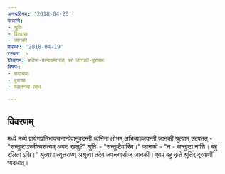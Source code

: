 ```yaml
---
अन्त्यदिनम्: '2018-04-20'
पात्राणि:
- श्रुतिः
- विश्वासः
- जानकी
प्रारम्भः: '2018-04-19'
रस्यता: ५
लिङ्गम्: प्रतिभा-प्रत्याख्यानात् परं जानकी-दुराग्रहः
विषयः:
- सदाचारः
- दुराग्रहः
- स्वातन्त्र्य-लाभः

---
```


## विवरणम्
मध्ये मध्ये प्रायेणप्रतिभावचनान्येवानुवदन्ती ध्वनिना क्षोभम् अभिव्यञ्जयन्ती जानकी श्रुत्याम् उदपतत् - "सन्तुष्टाऽस्मीत्यसत्यम् अवदः खलु?" 
श्रुतिः - "सन्तुष्टैवास्मि।"
जानकी - "न - सन्तुष्टा‌ नासि। बहु दलिता ऽसि।"
श्रुत्याः प्रत्युत्तराण्य् अश्रुत्वा तदेव जपन्त्यासीज् जानकी।
एवम् बहु कृते श्रुतिर् दूरवाणीं प्यदधात्।

